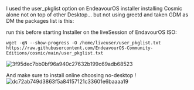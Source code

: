 I used the user_pkglist option on EndeavourOS installer installing Cosmic alone not on top of other Desktop… but not using greetd and taken GDM as DM the packages list is this:

run this before starting Installer on the liveSession of EndavourOS ISO:

```
wget -qN --show-progress -O /home/liveuser/user_pkglist.txt https://raw.githubusercontent.com/EndeavourOS-Community-Editions/cosmic/main/user_pkglist.txt
```
![3f95dec7bb0bf96a940c27632b199c69adb68523](https://github.com/user-attachments/assets/4d927a9a-01d1-4964-8d46-192563e2412a)


And make sure to install online choosing no-desktop ! 
![dc72ab749d3863f5a84157121c33601e6baaaa19](https://github.com/user-attachments/assets/7a0ba1de-dfde-4309-ad27-33a6977fe806)

